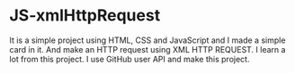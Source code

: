 # JS-xmlHttpRequest
It is a simple project using HTML, CSS and JavaScript and I made a simple card in it. And make an HTTP request using XML HTTP REQUEST. I learn a lot from this project. I use GitHub user API and make this project.

